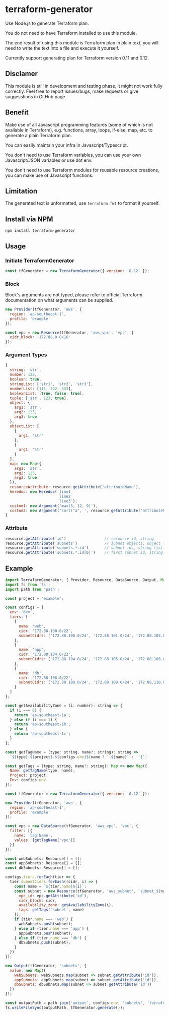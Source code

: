 # **terraform-generator**

Use Node.js to generate Terraform plan.

You do not need to have Terraform installed to use this module.

The end result of using this module is Terraform plan in plain text, you will need to write the text into a file and execute it yourself.

Currently support generating plan for Terraform version 0.11 and 0.12.

## **Disclamer**

This module is still in development and testing phase, it might not work fully correctly. Feel free to report issues/bugs, make requests or give suggesstions in GitHub page.

## **Benefit**

Make use of all Javascript programming features (some of which is not available in Terraform), e.g. functions, array, loops, if-else, map, etc. to generate a plain Terraform plan.

You can easily maintain your infra in Javascript/Typescript.

You don't need to use Terraform variables, you can use your own Javascript/JSON variables or use dot env. 

You don't need to use Terraform modules for reusable resource creations, you can make use of Javascript functions.

## **Limitation**

The generated text is unformatted, use `terraform fmt` to format it yourself.

## **Install via NPM**

```
npm install terraform-generator
```

## **Usage**

### **Initiate TerraformGenerator**
```javascript
const tfGenerator = new TerraformGenerator({ version: '0.12' });
```

### **Block**
Block's arguments are not typed, please refer to official Terraform documentation on what arguments can be supplied.

```javascript
new Provider(tfGenerator, 'aws', {
  region: 'ap-southeast-1',
  profile: 'example'
});

const vpc = new Resource(tfGenerator, 'aws_vpc', 'vpc', {
  cidr_block: '172.88.0.0/16'
});
```

### **Argument Types**
```javascript
{
  string: 'str',
  number: 123,
  boolean: true,
  stringList: ['str1', 'str2', 'str3'],
  numberList: [111, 222, 333],
  booleanList: [true, false, true],
  tuple: ['str', 123, true],
  object: {
    arg1: 'str',
    arg2: 123,
    arg3: true
  },
  objectList: [
    {
      arg1: 'str'
    },
    {
      arg1: 'str'
    }
  ],
  map: new Map({
    arg1: 'str',
    arg2: 123,
    arg3: true
  }),
  resourceAttribute: resource.getAttribute('attributeName'),
  heredoc: new Heredoc(`line1
                        line2
                        line3`);
  custom1: new Argument('max(5, 12, 9)'),
  custom2: new Argument('sort("a", ', resource.getAttribute('attributeName'), ', "c")')
}
```

### **Attribute**
```javascript
resource.getAttribute('id')                 // resource id, string
resource.getAttribute('subnets')            // subnet objects, object list
resource.getAttribute('subnets.*.id')       // subnet ids, string list
resource.getAttribute('subnets.*.id[0]')    // first subnet id, string
```

## **Example**
```javascript
import TerraformGenerator, { Provider, Resource, DataSource, Output, Map } from 'terraform-generator';
import fs from 'fs';
import path from 'path';

const project = 'example';

const configs = {
  env: 'dev',
  tiers: [
    {
      name: 'web',
      cidr: '172.88.100.0/22',
      subnetCidrs: ['172.88.100.0/24', '172.88.101.0/24', '172.88.102.0/24']
    },
    {
      name: 'app',
      cidr: '172.88.104.0/22',
      subnetCidrs: ['172.88.104.0/24', '172.88.105.0/24', '172.88.106.0/24']
    },
    {
      name: 'db',
      cidr: '172.88.108.0/22',
      subnetCidrs: ['172.88.108.0/24', '172.88.109.0/24', '172.88.110.0/24']
    }
  ]
};

const getAvailabilityZone = (i: number): string => {
  if (i === 0) {
    return 'ap-southeast-1a';
  } else if (i === 1) {
    return 'ap-southeast-1b';
  } else {
    return 'ap-southeast-1c';
  }
};

const getTagName = (type: string, name?: string): string =>
  `${type}-${project}-${configs.env}${name ? `-${name}` : ''}`;

const getTags = (type: string, name?: string): Map => new Map({
  Name: getTagName(type, name),
  Project: project,
  Env: configs.env
});

const tfGenerator = new TerraformGenerator({ version: '0.12' });

new Provider(tfGenerator, 'aws', {
  region: 'ap-southeast-1',
  profile: 'example'
});

const vpc = new DataSource(tfGenerator, 'aws_vpc', 'vpc', {
  filter: [{
    name: 'tag:Name',
    values: [getTagName('vpc')]
  }]
});

const webSubnets: Resource[] = [];
const appSubnets: Resource[] = [];
const dbSubnets: Resource[] = [];

configs.tiers.forEach(tier => {
  tier.subnetCidrs.forEach((cidr, i) => {
    const name = `${tier.name}${i}`;
    const subnet = new Resource(tfGenerator, 'aws_subnet', `subnet_${name}`, {
      vpc_id: vpc.getAttribute('id'),
      cidr_block: cidr,
      availability_zone: getAvailabilityZone(i),
      tags: getTags('subnet', name)
    });
    if (tier.name === 'web') {
      webSubnets.push(subnet);
    } else if (tier.name === 'app') {
      appSubnets.push(subnet);
    } else if (tier.name === 'db') {
      dbSubnets.push(subnet);
    }
  })
});

new Output(tfGenerator, 'subnets', {
  value: new Map({
    webSubnets: webSubnets.map(subnet => subnet.getAttribute('id')),
    appSubnets: appSubnets.map(subnet => subnet.getAttribute('id')),
    dbSubnets: dbSubnets.map(subnet => subnet.getAttribute('id'))
  })
});

const outputPath = path.join('output', configs.env, 'subnets', 'terraform.tf');
fs.writeFileSync(outputPath, tfGenerator.generate());
```
